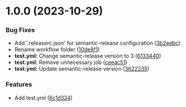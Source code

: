 # 1.0.0 (2023-10-29)


### Bug Fixes

* Add '.releaserc.json' for semantic-release configuration ([3b2eebc](https://github.com/alimertcetin/GithubActionsTest/commit/3b2eebc50e9e5f396d404d97899348adebadd9bc))
* Rename workflow folder ([10de8f1](https://github.com/alimertcetin/GithubActionsTest/commit/10de8f1d529b163c7cad8a00df232a2d917767a2))
* **test.yml:** Change semantic-release version to 3 ([6133440](https://github.com/alimertcetin/GithubActionsTest/commit/613344058f14968fb6f1e4b571ce29c72ee23f9a))
* **test.yml:** Remove unnecessary job ([ceeac51](https://github.com/alimertcetin/GithubActionsTest/commit/ceeac51499e7b632750944c8ddaeb5cece148079))
* **test.yml:** Update semantic-release version ([3622235](https://github.com/alimertcetin/GithubActionsTest/commit/3622235cd90f28e3bf12c7b5e9d808072c9973ed))


### Features

* Add test.yml ([6c1d324](https://github.com/alimertcetin/GithubActionsTest/commit/6c1d324688a03ebaf214fbd39017ef6be123a566))
